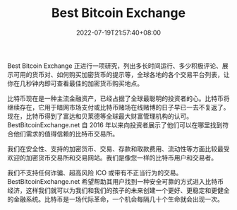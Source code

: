﻿---
weight: 
title: "Best Bitcoin Exchange"
description: "Best Bitcoin Exchange 正进行一项研究，列出多长时间运行、多少积极评论、展示可用的货币对、如何购买加密货币的提示等，全球各地的各个交易平台列表，让你在几秒钟内即可查看最佳的加密货币购买地点。"
date: 2022-07-19T21:57:40+08:00
lastmod: 2022-07-19T16:45:40+08:00
draft: false
authors: ["qianxun"]
featuredImage: "best-bitcoin-exchange.jpg"
link: "https://1234btc.com/qk/best-bitcoin-exchange.html"
tags: ["数据分析","Best Bitcoin Exchange"]
categories: ["navigation"]
navigation: ["数据分析"]
lightgallery: true
toc: true
pinned: false
recommend: false
recommend1: false
---
Best Bitcoin Exchange 正进行一项研究，列出多长时间运行、多少积极评论、展示可用的货币对、如何购买加密货币的提示等，全球各地的各个交易平台列表，让你在几秒钟内即可查看最佳的加密货币购买地点。

比特币现在是一种主流金融资产，已经占据了全球最聪明的投资者的心。比特币将继续存在，它用于暗网市场支付或比特币赌场在线赌博的日子早已一去不复返了。现在，比特币得到了富达和贝莱德等全球最大财富管理机构的认可。BestBitcoinExchange.net 自 2016 年以来向投资者展示了他们可以在哪里找到符合他们需求的值得信赖的比特币交易所。

我们在安全性、支持的加密货币、交易、存款和取款费用、流动性等方面比较最受欢迎的加密货币交易所和交易网站。我们是像您一样的比特币用户和交易者。

我们不支持任何诈骗、超高风险 ICO 或带有不正当行为的交易。BestBitcoinExchange.net 希望帮助其用户找到一种安全可靠的方式进入比特币经济，这样我们就可以为我们和我们的孩子的未来创建一个更好、更稳定和更健全的金融系统。比特币是一场代际革命，一个机会每隔几十个生命就会出现一次。